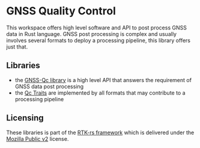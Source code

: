 GNSS Quality Control
====================

This workspace offers high level software and API to post process GNSS data
in Rust language. GNSS post processing is complex and usually involves
several formats to deploy a processing pipeline, this library offers just that.

## Libraries

- the [GNSS-Qc library](qc/) is a high level API that answers the requirement
of GNSS data post processing
- the [Qc Traits](traits/) are implemented by all formats that may contribute
to a processing pipeline

## Licensing

These libraries is part of the [RTK-rs framework](https://github.com/rtk-rs) which
is delivered under the [Mozilla Public v2](https://www.mozilla.org/en-US/MPL/2.0) license.
